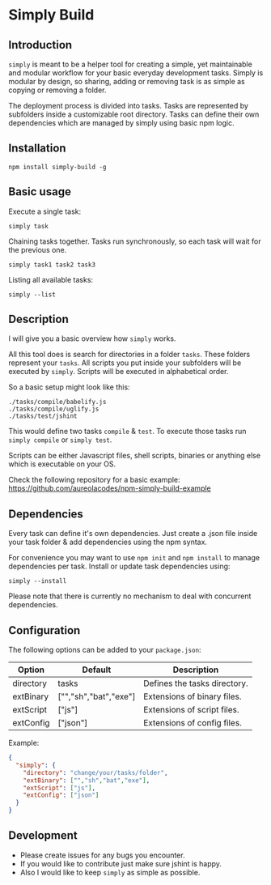 # Simply Build

## Introduction

`simply` is meant to be a helper tool for creating a simple, yet maintainable
and modular workflow for your basic everyday development tasks. Simply is
modular by design, so sharing, adding or removing task is as simple as copying
or removing a folder.

The deployment process is divided into tasks. Tasks are represented by
subfolders inside a customizable root directory. Tasks can define their own
dependencies which are managed by simply using basic npm logic.

## Installation

```
npm install simply-build -g
```

## Basic usage

Execute a single task:
```
simply task
```

Chaining tasks together. Tasks run synchronously, so each task
will wait for the previous one.
```
simply task1 task2 task3
```

Listing all available tasks:
```
simply --list
```

## Description

I will give you a basic overview how `simply` works.

All this tool does is search for directories in a folder `tasks`.
These folders represent your `tasks`. All scripts you put inside your
subfolders will be executed by `simply`. Scripts will be executed in
alphabetical order.

So a basic setup might look like this:
```
./tasks/compile/babelify.js
./tasks/compile/uglify.js
./tasks/test/jshint
```

This would define two tasks `compile` & `test`. To execute those tasks run
`simply compile` or `simply test`.

Scripts can be either Javascript files, shell scripts, binaries or anything
else which is executable on your OS.

Check the following repository for a basic example:<br />
https://github.com/aureolacodes/npm-simply-build-example

## Dependencies

Every task can define it's own dependencies. Just create a .json file inside
your task folder & add dependencies using the npm syntax.

For convenience you may want to use `npm init` and `npm install` to manage
dependencies per task. Install or update task dependencies using:

```
simply --install
```

Please note that there is currently no mechanism to deal with concurrent
dependencies.

## Configuration

The following options can be added to your `package.json`:

| Option | Default | Description |
| --- | --- | --- |
| directory | tasks | Defines the tasks directory. |
| extBinary | ["","sh","bat","exe"] | Extensions of binary files. |
| extScript | ["js"] | Extensions of script files. |
| extConfig | ["json"] | Extensions of config files. |

Example:
```json
{
  "simply": {
    "directory": "change/your/tasks/folder",
    "extBinary": ["","sh","bat","exe"],
    "extScript": ["js"],
    "extConfig": ["json"]
  }
}
```

## Development

- Please create issues for any bugs you encounter.
- If you would like to contribute just make sure jshint is happy.
- Also I would like to keep `simply` as simple as possible.
